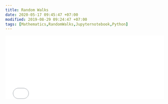 ```yaml
---
title: Random Walks
date: 2020-05-17 09:45:47 +07:00
modified: 2019-08-29 09:24:47 +07:00
tags: [Mathematics,RandomWalks,Jupyternotebook,Python]
---
```

<embed type="text/html" src="file:///C:/Users/robuj/Downloads/Random%20walks%20(1).html" width="500" height="200">
